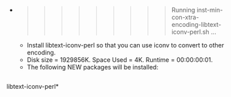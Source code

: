 * >>>>>>>>> Running inst-min-con-xtra-encoding-libtext-iconv-perl.sh ...
  * Install libtext-iconv-perl so that you can use iconv to convert to other encoding.
  * Disk size = 1929856K. Space Used = 4K. Runtime = 00:00:00:01.
  * The following NEW packages will be installed:
  ```bash
libtext-iconv-perl*
  ```
